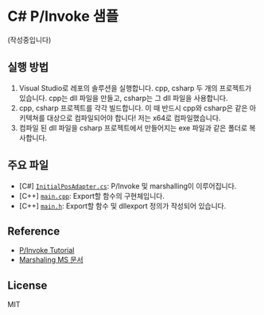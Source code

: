 # C# P/Invoke 샘플

(작성중입니다)

## 실행 방법
1. Visual Studio로 레포의 솔루션을 실행합니다. cpp, csharp 두 개의 프로젝트가 있습니다. cpp는 dll 파일을 만들고, csharp는 그 dll 파일을 사용합니다.
2. cpp, csharp 프로젝트를 각각 빌드합니다. 이 때 반드시 cpp와 csharp은 같은 아키텍쳐를 대상으로 컴파일되어야 합니다! 저는 x64로 컴파일했습니다.
3. 컴파일 된 dll 파일을 csharp 프로젝트에서 만들어지는 exe 파일과 같은 폴더로 복사합니다.

## 주요 파일
- [C#] [`InitialPosAdapter.cs`](https://github.com/jungnoh/pinvoke-sample/blob/main/csharp/InitialPosAdapter.cs): P/Invoke 및 marshalling이 이루어집니다.
- [C++] [`main.cpp`](https://github.com/jungnoh/pinvoke-sample/blob/main/cpp/main.cpp): Export할 함수의 구현체입니다.
- [C++] [`main.h`](https://github.com/jungnoh/pinvoke-sample/blob/main/cpp/main.h): Export할 함수 및 dllexport 정의가 작성되어 있습니다.

## Reference
- [P/Invoke Tutorial](https://manski.net/2012/06/pinvoke-tutorial-passing-parameters-part-3/)
- [Marshaling MS 문서](https://docs.microsoft.com/en-us/dotnet/framework/interop/marshaling-different-types-of-arrays)

## License
MIT